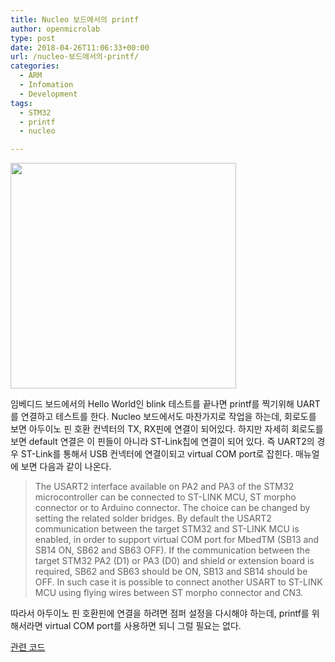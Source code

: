 ```yaml
---
title: Nucleo 보드에서의 printf
author: openmicrolab
type: post
date: 2018-04-26T11:06:33+00:00
url: /nucleo-보드에서의-printf/
categories:
  - ARM
  - Infomation
  - Development
tags:
  - STM32
  - printf
  - nucleo

---
```

<img loading="lazy" class="alignnone wp-image-4290" src="https://res.cloudinary.com/openmicrolab/image/upload/v1524740338/IMG_6522_autbwr.jpg" width="361" height="361" />

임베디드 보드에서의 Hello World인 blink 테스트를 끝나면 printf를 찍기위해 UART를 연결하고 테스트를 한다. Nucleo 보드에서도 마찬가지로 작업을 하는데, 회로도를 보면 아두이노 핀 호환 컨넥터의 TX, RX핀에 연결이 되어있다. 하지만 자세히 회로도를 보면 default 연결은 이 핀들이 아니라 ST-Link칩에 연결이 되어 있다. 즉 UART2의 경우 ST-Link를 통해서 USB 컨넥터에 연결이되고 virtual COM port로 잡힌다. 매뉴얼에 보면 다음과 같이 나온다.

> The USART2 interface available on PA2 and PA3 of the STM32 microcontroller can be connected to ST-LINK MCU, ST morpho connector or to Arduino connector. The choice can be changed by setting the related solder bridges. By default the USART2 communication between the target STM32 and ST-LINK MCU is enabled, in order to support virtual COM port for MbedTM (SB13 and SB14 ON, SB62 and SB63 OFF). If the communication between the target STM32 PA2 (D1) or PA3 (D0) and shield or extension board is required, SB62 and SB63 should be ON, SB13 and SB14 should be OFF. In such case it is possible to connect another USART to ST-LINK MCU using flying wires between ST morpho connector and CN3.

따라서 아두이노 핀 호환핀에 연결을 하려면 점퍼 설정을 다시해야 하는데, printf를 위해서라면 virtual COM port를 사용하면 되니 그럴 필요는 없다.

<a href="https://github.com/jbkim/stm32_nucleo" target="_blank" rel="noopener noreferrer">관련 코드</a>